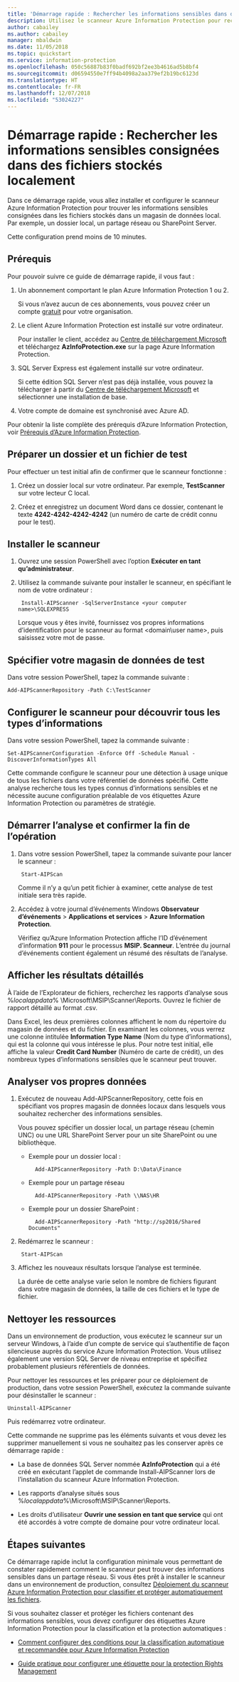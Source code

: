 ```yaml
---
title: 'Démarrage rapide : Rechercher les informations sensibles dans des fichiers à l’aide du scanneur Azure Information Protection – AIP'
description: Utilisez le scanneur Azure Information Protection pour rechercher les informations sensibles consignées dans les fichiers stockés localement.
author: cabailey
ms.author: cabailey
manager: mbaldwin
ms.date: 11/05/2018
ms.topic: quickstart
ms.service: information-protection
ms.openlocfilehash: 050c56887b83f0badf692bf2ee3b4616ad5b8bf4
ms.sourcegitcommit: d06594550e7ff94b4098a2aa379ef2b19bc6123d
ms.translationtype: HT
ms.contentlocale: fr-FR
ms.lasthandoff: 12/07/2018
ms.locfileid: "53024227"
---
```

# <a name="quickstart-find-what-sensitive-information-you-have-in-files-stored-on-premises"></a>Démarrage rapide : Rechercher les informations sensibles consignées dans des fichiers stockés localement

Dans ce démarrage rapide, vous allez installer et configurer le scanneur Azure Information Protection pour trouver les informations sensibles consignées dans les fichiers stockés dans un magasin de données local. Par exemple, un dossier local, un partage réseau ou SharePoint Server. 

Cette configuration prend moins de 10 minutes.

## <a name="prerequisites"></a>Prérequis

Pour pouvoir suivre ce guide de démarrage rapide, il vous faut :

1. Un abonnement comportant le plan Azure Information Protection 1 ou 2.
    
    Si vous n’avez aucun de ces abonnements, vous pouvez créer un compte [gratuit](https://portal.office.com/Signup/Signup.aspx?OfferId=87dd2714-d452-48a0-a809-d2f58c4f68b7) pour votre organisation.

2. Le client Azure Information Protection est installé sur votre ordinateur. 
    
    Pour installer le client, accédez au [Centre de téléchargement Microsoft](https://www.microsoft.com/en-us/download/details.aspx?id=53018) et téléchargez **AzInfoProtection.exe** sur la page Azure Information Protection.
    
3. SQL Server Express est également installé sur votre ordinateur.
    
    Si cette édition SQL Server n’est pas déjà installée, vous pouvez la télécharger à partir du [Centre de téléchargement Microsoft](https://www.microsoft.com/en-us/sql-server/sql-server-editions-express) et sélectionner une installation de base.

4. Votre compte de domaine est synchronisé avec Azure AD.

Pour obtenir la liste complète des prérequis d’Azure Information Protection, voir [Prérequis d’Azure Information Protection](requirements.md).

## <a name="prepare-a-test-folder-and-file"></a>Préparer un dossier et un fichier de test

Pour effectuer un test initial afin de confirmer que le scanneur fonctionne :

1. Créez un dossier local sur votre ordinateur. Par exemple, **TestScanner** sur votre lecteur C local.

2. Créez et enregistrez un document Word dans ce dossier, contenant le texte **4242-4242-4242-4242** (un numéro de carte de crédit connu pour le test).

## <a name="install-the-scanner"></a>Installer le scanneur

1. Ouvrez une session PowerShell avec l’option **Exécuter en tant qu’administrateur**.

2. Utilisez la commande suivante pour installer le scanneur, en spécifiant le nom de votre ordinateur :
    
        Install-AIPScanner -SqlServerInstance <your computer name>\SQLEXPRESS
    
    Lorsque vous y êtes invité, fournissez vos propres informations d’identification pour le scanneur au format \<domain\user name>, puis saisissez votre mot de passe. 

## <a name="specify-your-test-data-store"></a>Spécifier votre magasin de données de test

Dans votre session PowerShell, tapez la commande suivante :

    Add-AIPScannerRepository -Path C:\TestScanner

## <a name="configure-the-scanner-to-discover-all-information-types"></a>Configurer le scanneur pour découvrir tous les types d’informations

Dans votre session PowerShell, tapez la commande suivante :

    Set-AIPScannerConfiguration -Enforce Off -Schedule Manual -DiscoverInformationTypes All

Cette commande configure le scanneur pour une détection à usage unique de tous les fichiers dans votre référentiel de données spécifié. Cette analyse recherche tous les types connus d’informations sensibles et ne nécessite aucune configuration préalable de vos étiquettes Azure Information Protection ou paramètres de stratégie.

## <a name="start-the-scan-and-confirm-it-finished"></a>Démarrer l’analyse et confirmer la fin de l’opération

1. Dans votre session PowerShell, tapez la commande suivante pour lancer le scanneur :
    
        Start-AIPScan
    
    Comme il n’y a qu’un petit fichier à examiner, cette analyse de test initiale sera très rapide. 

2. Accédez à votre journal d’événements Windows **Observateur d’événements** > **Applications et services** > **Azure Information Protection**. 
    
    Vérifiez qu’Azure Information Protection affiche l’ID d’événement d’information **911** pour le processus **MSIP. Scanneur**. L’entrée du journal d’événements contient également un résumé des résultats de l’analyse.

## <a name="see-detailed-results"></a>Afficher les résultats détaillés

À l’aide de l’Explorateur de fichiers, recherchez les rapports d’analyse sous %*localappdata*% \Microsoft\MSIP\Scanner\Reports. Ouvrez le fichier de rapport détaillé au format .csv.

Dans Excel, les deux premières colonnes affichent le nom du répertoire du magasin de données et du fichier. En examinant les colonnes, vous verrez une colonne intitulée **Information Type Name** (Nom du type d’informations), qui est la colonne qui vous intéresse le plus. Pour notre test initial, elle affiche la valeur **Credit Card Number** (Numéro de carte de crédit), un des nombreux types d’informations sensibles que le scanneur peut trouver.

## <a name="scan-your-own-data"></a>Analyser vos propres données

1. Exécutez de nouveau Add-AIPScannerRepository, cette fois en spécifiant vos propres magasin de données locaux dans lesquels vous souhaitez rechercher des informations sensibles. 
    
    Vous pouvez spécifier un dossier local, un partage réseau (chemin UNC) ou une URL SharePoint Server pour un site SharePoint ou une bibliothèque. 
    
    - Exemple pour un dossier local :
        
            Add-AIPScannerRepository -Path D:\Data\Finance
    
    - Exemple pour un partage réseau
        
            Add-AIPScannerRepository -Path \\NAS\HR
    
    - Exemple pour un dossier SharePoint :
        
            Add-AIPScannerRepository -Path "http://sp2016/Shared Documents"

2. Redémarrez le scanneur :
    
        Start-AIPScan

3. Affichez les nouveaux résultats lorsque l’analyse est terminée. 
    
    La durée de cette analyse varie selon le nombre de fichiers figurant dans votre magasin de données, la taille de ces fichiers et le type de fichier. 

## <a name="clean-up-resources"></a>Nettoyer les ressources

Dans un environnement de production, vous exécutez le scanneur sur un serveur Windows, à l’aide d’un compte de service qui s’authentifie de façon silencieuse auprès du service Azure Information Protection. Vous utilisez également une version SQL Server de niveau entreprise et spécifiez probablement plusieurs référentiels de données. 

Pour nettoyer les ressources et les préparer pour ce déploiement de production, dans votre session PowerShell, exécutez la commande suivante pour désinstaller le scanneur :

    Uninstall-AIPScanner

Puis redémarrez votre ordinateur.

Cette commande ne supprime pas les éléments suivants et vous devez les supprimer manuellement si vous ne souhaitez pas les conserver après ce démarrage rapide :

- La base de données SQL Server nommée **AzInfoProtection** qui a été créé en exécutant l’applet de commande Install-AIPScanner lors de l’installation du scanneur Azure Information Protection. 

- Les rapports d’analyse situés sous %*localappdata*%\Microsoft\MSIP\Scanner\Reports.

- Les droits d’utilisateur **Ouvrir une session en tant que service** qui ont été accordés à votre compte de domaine pour votre ordinateur local.


## <a name="next-steps"></a>Étapes suivantes

Ce démarrage rapide inclut la configuration minimale vous permettant de constater rapidement comment le scanneur peut trouver des informations sensibles dans un partage réseau. Si vous êtes prêt à installer le scanneur dans un environnement de production, consultez [Déploiement du scanneur Azure Information Protection pour classifier et protéger automatiquement les fichiers](deploy-aip-scanner.md).

Si vous souhaitez classer et protéger les fichiers contenant des informations sensibles, vous devez configurer des étiquettes Azure Information Protection pour la classification et la protection automatiques :

- [Comment configurer des conditions pour la classification automatique et recommandée pour Azure Information Protection](configure-policy-classification.md)

- [Guide pratique pour configurer une étiquette pour la protection Rights Management](configure-policy-protection.md)